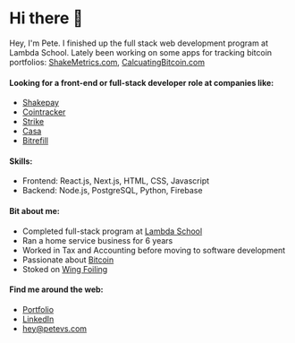 # Hi there 👋
Hey, I'm Pete. I finished up the full stack web development program at Lambda School. Lately been working on some apps for tracking bitcoin portfolios: [ShakeMetrics.com](https://shakemetrics.com), [CalcuatingBitcoin.com](https://calculatingBitcoin.com)

#### Looking for a front-end or full-stack developer role at companies like:
* [Shakepay](https://shakepay.com)
* [Cointracker](https://cointracker.io)
* [Strike](https://strike.me)
* [Casa](https://keys.casa)
* [Bitrefill](https://www.bitrefill.com/)

#### Skills:
* Frontend: React.js, Next.js, HTML, CSS, Javascript
* Backend: Node.js, PostgreSQL, Python, Firebase

#### Bit about me:
* Completed full-stack program at [Lambda School](https://www.bloomtech.com/)
* Ran a home service business for 6 years
* Worked in Tax and Accounting before moving to software development
* Passionate about [Bitcoin](https://twitter.com/i/lists/1353033569262841856)
* Stoked on [Wing Foiling](https://www.youtube.com/watch?v=FiukbYdg0TE)

#### Find me around the web:

* [Portfolio](https://www.petevs.com)
* [LinkedIn](https://www.linkedin.com/in/pete-vs)
* hey@petevs.com



<!--
**petevs/petevs** is a ✨ _special_ ✨ repository because its `README.md` (this file) appears on your GitHub profile.

Here are some ideas to get you started:

- 🔭 I’m currently working on the Full Stack Web Development Program at Lambda School
- 🌱 I’m currently learning Redux
- 👯 I’m looking to collaborate on ...
- 🤔 I’m looking for help with ...
- 💬 Ask me about ...
- 📫 How to reach me: hey@petevs.com
- ⚡ Fun fact: ...
-->
